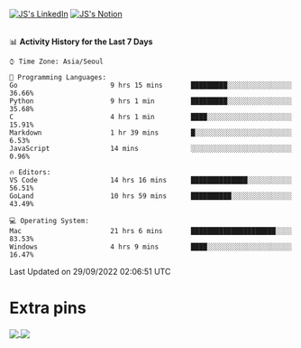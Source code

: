 
[![JS's LinkedIn](https://img.shields.io/badge/LinkedIn-blue?style=for-the-badge&logo=linkedin)](https://www.linkedin.com/in/jaeseung-lee-5a2a32139/) 
[![JS's Notion](https://img.shields.io/badge/Notion-black?style=for-the-badge&logo=notion)](https://bit.ly/ljswiki1) <br><br>
<!-- ![JS's GitHub stats](https://github-readme-stats-lemon-five.vercel.app/api?username=tkxkd0159&hide=contribs,prs,stars,issues&show_icons=true&theme=react&include_all_commits=true)   -->
<!-- ![Top Langs](https://github-readme-stats-lemon-five.vercel.app/api/top-langs/?username=tkxkd0159&layout=compact&hide=jupyter%20notebook,scss,html,css&langs_count=10)  -->


<!--START_SECTION:waka-->
📊 **Activity History for the Last 7 Days** 

```text
⌚︎ Time Zone: Asia/Seoul

💬 Programming Languages: 
Go                       9 hrs 15 mins       █████████░░░░░░░░░░░░░░░░   36.66% 
Python                   9 hrs 1 min         █████████░░░░░░░░░░░░░░░░   35.68% 
C                        4 hrs 1 min         ████░░░░░░░░░░░░░░░░░░░░░   15.91% 
Markdown                 1 hr 39 mins        █░░░░░░░░░░░░░░░░░░░░░░░░   6.53% 
JavaScript               14 mins             ░░░░░░░░░░░░░░░░░░░░░░░░░   0.96%

🔥 Editors: 
VS Code                  14 hrs 16 mins      ██████████████░░░░░░░░░░░   56.51% 
GoLand                   10 hrs 59 mins      ██████████░░░░░░░░░░░░░░░   43.49%

💻 Operating System: 
Mac                      21 hrs 6 mins       █████████████████████░░░░   83.53% 
Windows                  4 hrs 9 mins        ████░░░░░░░░░░░░░░░░░░░░░   16.47%

```


 Last Updated on 29/09/2022 02:06:51 UTC
<!--END_SECTION:waka-->

# Extra pins
<a href="https://github.com/tkxkd0159/tkxkd0159.github.io">
  <img align="center" src="https://github-readme-stats-lemon-five.vercel.app/api/pin/?username=tkxkd0159&repo=nft-card-game&theme=react" />
</a>
<a href="https://github.com/tkxkd0159/dsalgo">
  <img align="center" src="https://github-readme-stats-lemon-five.vercel.app/api/pin/?username=tkxkd0159&repo=dsalgo&theme=react" />
</a>

<!---
- 🔭 I’m currently working on ...
- 🌱 I’m currently learning blockchain and distributed network
- 👯 I’m looking to collaborate on ...
- 🤔 I’m looking for help with ...
- 💬 Ask me about ...
- 📫 How to reach me: ...
- 😄 Pronouns: ...
- ⚡ Fun fact: ...
-->
